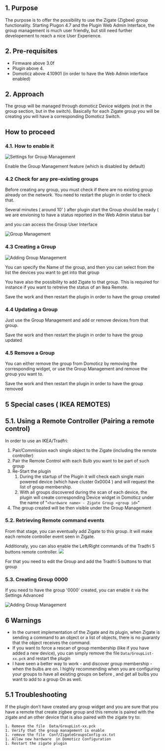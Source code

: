 ## 1. Purpose
The purpose is to offer the possibility to use the Zigate (Zigbee) group functionality.
Starting Plugon 4.7 and the Plugin Web Admin Interface, the group management is much user friendly, but still need further developement to reach a nice User Experience.

## 2. Pre-requisites

* Firmware above 3.0f
* Plugin above 4.
* Domoticz above 4.10901 (in order to have the Web Admin interface enabled)

## 2. Approach
The group will be managed through domoticz Device widgets (not in the group section, but in the switch). Basically for each Zigate group you will be creating you will have a corresponding Domoticz Switch.


## How to proceed

### 4.1. How to enable it

![Settings for Group Management](https://github.com/pipiche38/Domoticz-Zigate-Wiki/blob/master/Images/SettingsGroup.png)

Enable the Group Management feature (which is disabled by default)

### 4.2 Check for any pre-existing groups

Before creating any group, you must check if there are no existing group already on the network. 
You need to restart the plugin in order to check that.

Several minutes ( around 10' ) after plugin start the Group should be ready ( we are envioning to have a status reported in the Web Admin status bar

and you can access the Group User Interface 

![Group Management](https://github.com/pipiche38/Domoticz-Zigate-Wiki/blob/master/Images/GroupManagementMenu.png)


### 4.3 Creating a Group

![Adding Group Management](https://github.com/pipiche38/Domoticz-Zigate-Wiki/blob/master/Images/AddingGroup.png)

You can specify the Name of the group, and then you can select from the list the devices you want to get into that group

You have also the possibility to add Zigate to that group. This is required for instance if you want to retreive the status of an Ikea Remote.

Save the work and then restart the plugin in order to have the group created

### 4.4 Updating a Group

Just use the Group Management and add or remove devices from that group. 

Save the work and then restart the plugin in order to have the group updated

### 4.5 Remove a Group

You can either remove the group from Domoticz by removing the corresponding widget, or use the Group Management and remove the group you want to.

Save the work and then restart the plugin in order to have the group removed

## 5 Special cases ( IKEA REMOTES)

## 5.1. Using a Remote Controller (Pairing a remote control)

In order to use an IKEA/Tradfri:
1. Pair/Commission each single object to the Zigate (including the remote controller)
1. Pair the Remote Control with each Bulb you want to be part of such group
1. Re-Start the plugin 
   1. During the startup of the Plugin it will check each single main powered device (which have cluster 0x0004 ) and will request the list of group membership.
   1. With all groups discovered during the scan of each device, the plugin will create corresponding Device widget in Domoticz under the name of "`<hardware name> - Zigate Group <group id>`"
1. The group created will be then visible under the Group Management


### 5.2. Retrieving Remote command events

From that stage, you can eventually add Zigate to this group. It will make each remote controller event seen in Zigate. 

Additionaly, you can also enable the Left/Right commands of the Tradfri 5 buttons remote controller. 
![](https://user-images.githubusercontent.com/4406440/54182600-3ec50200-44a2-11e9-8be7-c2e6b15b4deb.png)

For that you need to edit the Group and add the  Tradfri 5 buttons to that group


### 5.3. Creating Group 0000

If you need to have the group '0000' created, you can enable it via the Settings Advanced


![Adding Group Management](https://github.com/pipiche38/Domoticz-Zigate-Wiki/blob/master/Images/SettingsGroup0000.png)

## 6 Warnings

* In the current implementation of the Zigate and its plugin, when Zigate is sending a command to an object or a list of objects, there is no guaranty that the object receives the command. 
* If you want to force a rescan of group membership (like if you have added a new device), you can simply remove the file `Data/GroupList-xx.pck` and restart the plugin
* I have seen a better way to work - and discover group membership - when the bulbs are on. I highly recommending when you are configuring your groups to have all existing groups on before , and get all bulbs you want to add to a group On as well.


## 5.1 Troubleshooting

If the plugin don’t have created any group widget and you are sure that you have a remote that create zigbee group and this remote is paired with the zigate and an other device that is also paired with the zigate try to:

    1. Remove the file  Data/GroupList-xx.pck
    1. Verify that the group management is enable 
    1. remove the file  Conf/ZigateGroupsConfig-xx.txt
    1. Allow new hardware  in Domoticz Configuration
    1. Restart the zigate plugin

